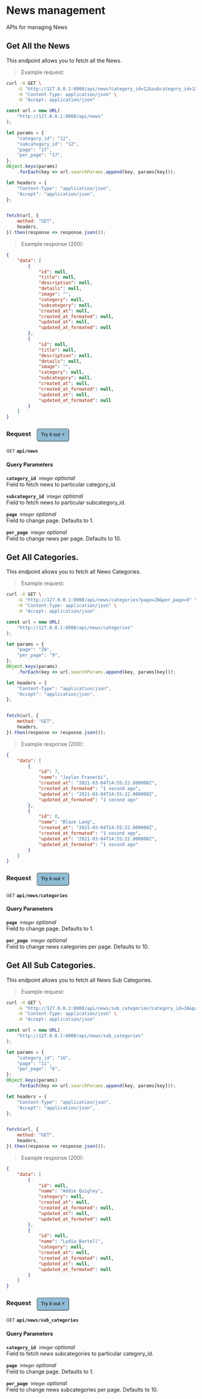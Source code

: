# News management

APIs for managing News

## Get All the News


This endpoint allows you to fetch all the News.

> Example request:

```bash
curl -X GET \
    -G "http://127.0.0.1:8000/api/news?category_id=12&subcategory_id=12&page=17&per_page=17" \
    -H "Content-Type: application/json" \
    -H "Accept: application/json"
```

```javascript
const url = new URL(
    "http://127.0.0.1:8000/api/news"
);

let params = {
    "category_id": "12",
    "subcategory_id": "12",
    "page": "17",
    "per_page": "17",
};
Object.keys(params)
    .forEach(key => url.searchParams.append(key, params[key]));

let headers = {
    "Content-Type": "application/json",
    "Accept": "application/json",
};


fetch(url, {
    method: "GET",
    headers,
}).then(response => response.json());
```


> Example response (200):

```json
{
    "data": [
        {
            "id": null,
            "title": null,
            "description": null,
            "details": null,
            "image": "",
            "category": null,
            "subcategory": null,
            "created_at": null,
            "created_at_formated": null,
            "updated_at": null,
            "updated_at_formated": null
        },
        {
            "id": null,
            "title": null,
            "description": null,
            "details": null,
            "image": "",
            "category": null,
            "subcategory": null,
            "created_at": null,
            "created_at_formated": null,
            "updated_at": null,
            "updated_at_formated": null
        }
    ]
}
```
<div id="execution-results-GETapi-news" hidden>
    <blockquote>Received response<span id="execution-response-status-GETapi-news"></span>:</blockquote>
    <pre class="json"><code id="execution-response-content-GETapi-news"></code></pre>
</div>
<div id="execution-error-GETapi-news" hidden>
    <blockquote>Request failed with error:</blockquote>
    <pre><code id="execution-error-message-GETapi-news"></code></pre>
</div>
<form id="form-GETapi-news" data-method="GET" data-path="api/news" data-authed="0" data-hasfiles="0" data-headers='{"Content-Type":"application\/json","Accept":"application\/json"}' onsubmit="event.preventDefault(); executeTryOut('GETapi-news', this);">
<h3>
    Request&nbsp;&nbsp;&nbsp;
        <button type="button" style="background-color: #8fbcd4; padding: 5px 10px; border-radius: 5px; border-width: thin;" id="btn-tryout-GETapi-news" onclick="tryItOut('GETapi-news');">Try it out ⚡</button>
    <button type="button" style="background-color: #c97a7e; padding: 5px 10px; border-radius: 5px; border-width: thin;" id="btn-canceltryout-GETapi-news" onclick="cancelTryOut('GETapi-news');" hidden>Cancel</button>&nbsp;&nbsp;
    <button type="submit" style="background-color: #6ac174; padding: 5px 10px; border-radius: 5px; border-width: thin;" id="btn-executetryout-GETapi-news" hidden>Send Request 💥</button>
    </h3>
<p>
<small class="badge badge-green">GET</small>
 <b><code>api/news</code></b>
</p>
<h4 class="fancy-heading-panel"><b>Query Parameters</b></h4>
<p>
<b><code>category_id</code></b>&nbsp;&nbsp;<small>integer</small>     <i>optional</i> &nbsp;
<input type="number" name="category_id" data-endpoint="GETapi-news" data-component="query"  hidden>
<br>
Field to fetch news to particular category_id.</p>
<p>
<b><code>subcategory_id</code></b>&nbsp;&nbsp;<small>integer</small>     <i>optional</i> &nbsp;
<input type="number" name="subcategory_id" data-endpoint="GETapi-news" data-component="query"  hidden>
<br>
Field to fetch news to particular subcategory_id.</p>
<p>
<b><code>page</code></b>&nbsp;&nbsp;<small>integer</small>     <i>optional</i> &nbsp;
<input type="number" name="page" data-endpoint="GETapi-news" data-component="query"  hidden>
<br>
Field to change page. Defaults to 1.</p>
<p>
<b><code>per_page</code></b>&nbsp;&nbsp;<small>integer</small>     <i>optional</i> &nbsp;
<input type="number" name="per_page" data-endpoint="GETapi-news" data-component="query"  hidden>
<br>
Field to change news per page. Defaults to 10.</p>
</form>


## Get All Categories.


This endpoint allows you to fetch all News Categories.

> Example request:

```bash
curl -X GET \
    -G "http://127.0.0.1:8000/api/news/categories?page=20&per_page=9" \
    -H "Content-Type: application/json" \
    -H "Accept: application/json"
```

```javascript
const url = new URL(
    "http://127.0.0.1:8000/api/news/categories"
);

let params = {
    "page": "20",
    "per_page": "9",
};
Object.keys(params)
    .forEach(key => url.searchParams.append(key, params[key]));

let headers = {
    "Content-Type": "application/json",
    "Accept": "application/json",
};


fetch(url, {
    method: "GET",
    headers,
}).then(response => response.json());
```


> Example response (200):

```json
{
    "data": [
        {
            "id": 7,
            "name": "Jaylon Franecki",
            "created_at": "2021-03-04T14:55:22.000000Z",
            "created_at_formated": "1 second ago",
            "updated_at": "2021-03-04T14:55:22.000000Z",
            "updated_at_formated": "1 second ago"
        },
        {
            "id": 8,
            "name": "Blaze Lang",
            "created_at": "2021-03-04T14:55:22.000000Z",
            "created_at_formated": "1 second ago",
            "updated_at": "2021-03-04T14:55:22.000000Z",
            "updated_at_formated": "1 second ago"
        }
    ]
}
```
<div id="execution-results-GETapi-news-categories" hidden>
    <blockquote>Received response<span id="execution-response-status-GETapi-news-categories"></span>:</blockquote>
    <pre class="json"><code id="execution-response-content-GETapi-news-categories"></code></pre>
</div>
<div id="execution-error-GETapi-news-categories" hidden>
    <blockquote>Request failed with error:</blockquote>
    <pre><code id="execution-error-message-GETapi-news-categories"></code></pre>
</div>
<form id="form-GETapi-news-categories" data-method="GET" data-path="api/news/categories" data-authed="0" data-hasfiles="0" data-headers='{"Content-Type":"application\/json","Accept":"application\/json"}' onsubmit="event.preventDefault(); executeTryOut('GETapi-news-categories', this);">
<h3>
    Request&nbsp;&nbsp;&nbsp;
        <button type="button" style="background-color: #8fbcd4; padding: 5px 10px; border-radius: 5px; border-width: thin;" id="btn-tryout-GETapi-news-categories" onclick="tryItOut('GETapi-news-categories');">Try it out ⚡</button>
    <button type="button" style="background-color: #c97a7e; padding: 5px 10px; border-radius: 5px; border-width: thin;" id="btn-canceltryout-GETapi-news-categories" onclick="cancelTryOut('GETapi-news-categories');" hidden>Cancel</button>&nbsp;&nbsp;
    <button type="submit" style="background-color: #6ac174; padding: 5px 10px; border-radius: 5px; border-width: thin;" id="btn-executetryout-GETapi-news-categories" hidden>Send Request 💥</button>
    </h3>
<p>
<small class="badge badge-green">GET</small>
 <b><code>api/news/categories</code></b>
</p>
<h4 class="fancy-heading-panel"><b>Query Parameters</b></h4>
<p>
<b><code>page</code></b>&nbsp;&nbsp;<small>integer</small>     <i>optional</i> &nbsp;
<input type="number" name="page" data-endpoint="GETapi-news-categories" data-component="query"  hidden>
<br>
Field to change page. Defaults to 1.</p>
<p>
<b><code>per_page</code></b>&nbsp;&nbsp;<small>integer</small>     <i>optional</i> &nbsp;
<input type="number" name="per_page" data-endpoint="GETapi-news-categories" data-component="query"  hidden>
<br>
Field to change news categories per page. Defaults to 10.</p>
</form>


## Get All Sub Categories.


This endpoint allows you to fetch all News Sub Categories.

> Example request:

```bash
curl -X GET \
    -G "http://127.0.0.1:8000/api/news/sub_categories?category_id=16&page=11&per_page=6" \
    -H "Content-Type: application/json" \
    -H "Accept: application/json"
```

```javascript
const url = new URL(
    "http://127.0.0.1:8000/api/news/sub_categories"
);

let params = {
    "category_id": "16",
    "page": "11",
    "per_page": "6",
};
Object.keys(params)
    .forEach(key => url.searchParams.append(key, params[key]));

let headers = {
    "Content-Type": "application/json",
    "Accept": "application/json",
};


fetch(url, {
    method: "GET",
    headers,
}).then(response => response.json());
```


> Example response (200):

```json
{
    "data": [
        {
            "id": null,
            "name": "Addie Quigley",
            "category": null,
            "created_at": null,
            "created_at_formated": null,
            "updated_at": null,
            "updated_at_formated": null
        },
        {
            "id": null,
            "name": "Lydia Bartell",
            "category": null,
            "created_at": null,
            "created_at_formated": null,
            "updated_at": null,
            "updated_at_formated": null
        }
    ]
}
```
<div id="execution-results-GETapi-news-sub_categories" hidden>
    <blockquote>Received response<span id="execution-response-status-GETapi-news-sub_categories"></span>:</blockquote>
    <pre class="json"><code id="execution-response-content-GETapi-news-sub_categories"></code></pre>
</div>
<div id="execution-error-GETapi-news-sub_categories" hidden>
    <blockquote>Request failed with error:</blockquote>
    <pre><code id="execution-error-message-GETapi-news-sub_categories"></code></pre>
</div>
<form id="form-GETapi-news-sub_categories" data-method="GET" data-path="api/news/sub_categories" data-authed="0" data-hasfiles="0" data-headers='{"Content-Type":"application\/json","Accept":"application\/json"}' onsubmit="event.preventDefault(); executeTryOut('GETapi-news-sub_categories', this);">
<h3>
    Request&nbsp;&nbsp;&nbsp;
        <button type="button" style="background-color: #8fbcd4; padding: 5px 10px; border-radius: 5px; border-width: thin;" id="btn-tryout-GETapi-news-sub_categories" onclick="tryItOut('GETapi-news-sub_categories');">Try it out ⚡</button>
    <button type="button" style="background-color: #c97a7e; padding: 5px 10px; border-radius: 5px; border-width: thin;" id="btn-canceltryout-GETapi-news-sub_categories" onclick="cancelTryOut('GETapi-news-sub_categories');" hidden>Cancel</button>&nbsp;&nbsp;
    <button type="submit" style="background-color: #6ac174; padding: 5px 10px; border-radius: 5px; border-width: thin;" id="btn-executetryout-GETapi-news-sub_categories" hidden>Send Request 💥</button>
    </h3>
<p>
<small class="badge badge-green">GET</small>
 <b><code>api/news/sub_categories</code></b>
</p>
<h4 class="fancy-heading-panel"><b>Query Parameters</b></h4>
<p>
<b><code>category_id</code></b>&nbsp;&nbsp;<small>integer</small>     <i>optional</i> &nbsp;
<input type="number" name="category_id" data-endpoint="GETapi-news-sub_categories" data-component="query"  hidden>
<br>
Field to fetch news subcategories to particular category_id.</p>
<p>
<b><code>page</code></b>&nbsp;&nbsp;<small>integer</small>     <i>optional</i> &nbsp;
<input type="number" name="page" data-endpoint="GETapi-news-sub_categories" data-component="query"  hidden>
<br>
Field to change page. Defaults to 1.</p>
<p>
<b><code>per_page</code></b>&nbsp;&nbsp;<small>integer</small>     <i>optional</i> &nbsp;
<input type="number" name="per_page" data-endpoint="GETapi-news-sub_categories" data-component="query"  hidden>
<br>
Field to change news subcategories per page. Defaults to 10.</p>
</form>



